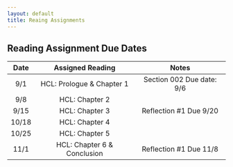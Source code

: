 ```yaml
---
layout: default
title: Reaing Assignments
---
```




## Reading Assignment Due Dates

| Date		| Assigned Reading			| Notes						|
|:---:		|:---:						|:---:						|
| 9/1		|HCL: Prologue & Chapter 1	| Section 002 Due date: 9/6	|
| 9/8		|HCL: Chapter 2				|							|
| 9/15		|HCL: Chapter 3				| Reflection #1 Due 9/20	|
| 10/18		|HCL: Chapter 4				|							|
| 10/25		|HCL: Chapter 5				|							|
| 11/1		|HCL: Chapter 6 & Conclusion| Reflection #1 Due 11/8	|
